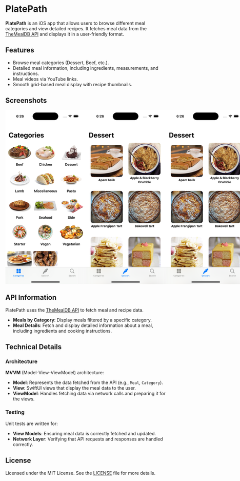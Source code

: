 # PlatePath

**PlatePath** is an iOS app that allows users to browse different meal categories and view detailed recipes. It fetches meal data from the [TheMealDB API](https://www.themealdb.com/) and displays it in a user-friendly format.

## Features

- Browse meal categories (Dessert, Beef, etc.).
- Detailed meal information, including ingredients, measurements, and instructions.
- Meal videos via YouTube links.
- Smooth grid-based meal display with recipe thumbnails.

## Screenshots

<div style="display: flex; justify-content: space-around;">
  <img src="screenshots/screenshot1.png" alt="Home Screen" width="250"/>
  <img src="screenshots/screenshot2.png" alt="Meals View" width="250"/>
  <img src="screenshots/screenshot2.png" alt="Detail View" width="250"/>
  <img src="screenshots/screenshot2.png" alt="Search" width="250"/>
</div>

## API Information

PlatePath uses the [TheMealDB API](https://www.themealdb.com/) to fetch meal and recipe data.

- **Meals by Category**: Display meals filtered by a specific category.
- **Meal Details**: Fetch and display detailed information about a meal, including ingredients and cooking instructions.

## Technical Details

### Architecture

**MVVM** (Model-View-ViewModel) architecture:
- **Model**: Represents the data fetched from the API (e.g., `Meal`, `Category`).
- **View**: SwiftUI views that display the meal data to the user.
- **ViewModel**: Handles fetching data via network calls and preparing it for the views.

### Testing

Unit tests are written for:
- **View Models**: Ensuring meal data is correctly fetched and updated.
- **Network Layer**: Verifying that API requests and responses are handled correctly.

## License

Licensed under the MIT License. See the [LICENSE](./LICENSE) file for more details.
